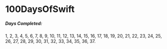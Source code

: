 # 100DaysOfSwift

##### Days Completed: 
1, 2, 3, 4, 5, 6, 7, 8, 9, 10,
11, 12, 13, 14, 15, 16, 17, 18, 19, 20,
21, 22, 23, 24, 25, 26, 27, 28, 29, 30,
31, 32, 33, 34, 35, 36, 37. 
